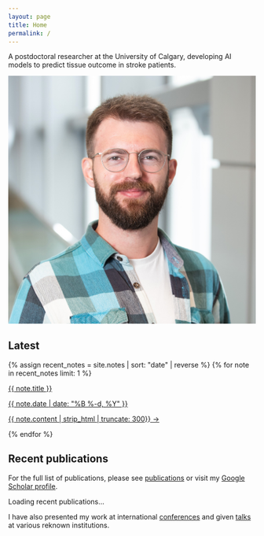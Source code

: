 ```yaml
---
layout: page
title: Home
permalink: /
---
```


<div class="profile-container">
  <div class="profile-text">
    <!-- <h1 class="profile-title"> Eneko Uruñuela</h1> -->
    <p class="profile-description">A postdoctoral researcher at the University of Calgary, developing AI models to predict tissue outcome in stroke patients.</p>
  </div>
  <div class="profile-pic-container" style="margin-top: 1em;">
    <img src="assets/profile.jpg" alt="Eneko Uruñuela" class="profile-pic">
  </div>
</div>

## Latest

<div class="landing-note-container">
  {% assign recent_notes = site.notes | sort: "date" | reverse %}
  {% for note in recent_notes limit: 1 %}
    <a class="internal-link" href="{{ site.baseurl }}{{ note.url }}">
      <p class="note-title">{{ note.title }}</p>
      <p class="note-date">{{ note.date | date: "%B %-d, %Y" }}</p>
      <p class="note-excerpt">{{ note.content | strip_html | truncate: 300}} →</p>
    </a>
  {% endfor %}
</div>

## Recent publications

For the full list of publications, please see <a class="internal-link" href="{{ site.baseurl }}/publications">publications</a> or visit my [Google Scholar profile](https://scholar.google.com/citations?user=KLIjERgAAAAJ&hl=en).

<div id="publications" class="publication-container">
    <div id="loading-publications" class="loading-spinner">Loading recent publications... <span class="spinner"></span></div>
</div>

<script>
    document.addEventListener("DOMContentLoaded", function() {
        const publicationList = document.getElementById("publications");
        const loadingEl = document.getElementById("loading-publications");
        const orcidId = "0000-0001-6849-9088";
        
        // Set timeout for fallback
        const timeout = setTimeout(() => {
            if (loadingEl) {
                loadingEl.remove();
                publicationList.innerHTML = '<p>View my <a href="/publications">full publication list</a>.</p>';
            }
        }, 5000);

        fetch(`https://pub.orcid.org/v3.0/${orcidId}/works`, {
            headers: { "Accept": "application/json" }
        })
            .then(response => response.json())
            .then(data => {
                clearTimeout(timeout);
                loadingEl.remove();
                
                const publications = data.group.slice(0, 5);
                publications.forEach(publication => {
                    const title = publication["work-summary"][0]["title"]["title"]["value"];
                    const workType = publication["work-summary"][0]["type"];
                    
                    if (publication["external-ids"]?.["external-id"]?.[0]) {
                        const doi = publication["external-ids"]["external-id"][0]["external-id-value"];
                        const citationUrl = 'https://citation.crosscite.org/format';
                        const citationParams = `?doi=${doi}&style=apa&lang=en-US`;
                        const proxyUrl = window.location.hostname === "localhost" || window.location.hostname === "127.0.0.1"
                            ? `https://api.crossref.org/works/${doi}/transform/text/x-bibliography`
                            : `/api/proxy?url=${encodeURIComponent(citationUrl + citationParams)}`;

                        fetch(proxyUrl)
                            .then(response => response.ok ? response.text() : Promise.reject('Failed to fetch citation'))
                            .then(citation => {
                                const publicationDiv = document.createElement("div");
                                publicationDiv.className = "publication";
                                const citationDiv = document.createElement("div");
                                citationDiv.className = "citation";
                                citationDiv.innerHTML = citation.replace(/Uruñuela, E./g, '<span class="citation-me">Uruñuela, E.</span>')
                                                             .replace(title, `<strong>${title}</strong>`)
                                                             .replace(/https:\/\/doi.org\/[^\s]+/g, '');
                                
                                if (workType !== "journal-article") {
                                    citationDiv.innerHTML += ` (${workType.split('-').map(w => w.charAt(0).toUpperCase() + w.slice(1)).join(' ')})`;
                                }
                                
                                publicationDiv.appendChild(citationDiv);
                                const doiLink = document.createElement("a");
                                doiLink.href = `https://doi.org/${doi}`;
                                doiLink.textContent = `https://doi.org/${doi}`;
                                publicationDiv.appendChild(doiLink);
                                publicationList.appendChild(publicationDiv);
                            })
                            .catch(() => {
                                // Fallback to simple display on error
                                const publicationDiv = document.createElement("div");
                                publicationDiv.className = "publication";
                                publicationDiv.innerHTML = `<div class="citation"><strong>${title}</strong></div>`;
                                publicationList.appendChild(publicationDiv);
                            });
                    }
                });
            })
            .catch(error => {
                clearTimeout(timeout);
                loadingEl.remove();
                publicationList.innerHTML = '<p>View my <a href="/publications">full publication list</a>.</p>';
            });
    });
</script>

I have also presented my work at international <a class="internal-link" href="{{ site.baseurl }}/conferences/">conferences</a> and given <a class="internal-link" href="{{ site.baseurl }}/talks/">talks</a> at various reknown institutions.
